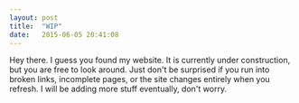 ```yaml
---
layout: post
title:  "WIP"
date:   2015-06-05 20:41:08
---
```

Hey there. I guess you found my website. It is currently under construction, but you are free to look around. Just don't be surprised if you run into broken links, incomplete pages, or the site changes entirely when you refresh. I will be adding more stuff eventually, don't worry.

